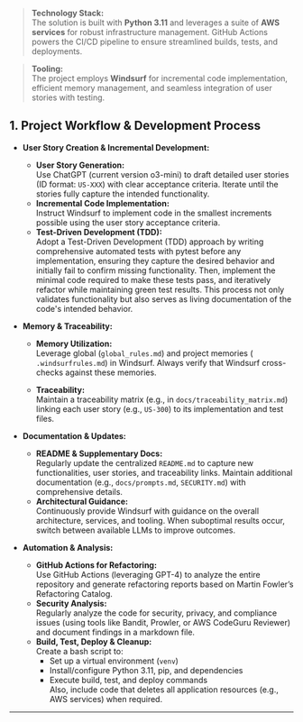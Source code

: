 > **Technology Stack:**  
The solution is built with **Python 3.11** and leverages a suite of **AWS services** for robust infrastructure management. GitHub Actions powers the CI/CD pipeline to ensure streamlined builds, tests, and deployments.

> **Tooling:**  
The project employs **Windsurf** for incremental code implementation, efficient memory management, and seamless integration of user stories with testing.

## 1. Project Workflow & Development Process

- **User Story Creation & Incremental Development:**
  - **User Story Generation:**  
    Use ChatGPT (current version o3-mini) to draft detailed user stories (ID format: `US-XXX`) with clear acceptance criteria. Iterate until the stories fully capture the intended functionality.
  - **Incremental Code Implementation:**  
    Instruct Windsurf to implement code in the smallest increments possible using the user story acceptance criteria.
  - **Test-Driven Development (TDD):**  
    Adopt a Test-Driven Development (TDD) approach by writing comprehensive automated tests with pytest before any implementation, ensuring they capture the desired behavior and initially fail to confirm missing functionality. Then, implement the minimal code required to make these tests pass, and iteratively refactor while maintaining green test results. This process not only validates functionality but also serves as living documentation of the code's intended behavior.

- **Memory & Traceability:**
  - **Memory Utilization:**  
    Leverage global (`global_rules.md`) and project memories (` .windsurfrules.md`) in Windsurf. Always verify that Windsurf cross-checks against these memories.

  - **Traceability:**  
    Maintain a traceability matrix (e.g., in `docs/traceability_matrix.md`) linking each user story (e.g., `US-300`) to its implementation and test files.

- **Documentation & Updates:**
  - **README & Supplementary Docs:**  
    Regularly update the centralized `README.md` to capture new functionalities, user stories, and traceability links. Maintain additional documentation (e.g., `docs/prompts.md`, `SECURITY.md`) with comprehensive details.
  - **Architectural Guidance:**  
    Continuously provide Windsurf with guidance on the overall architecture, services, and tooling. When suboptimal results occur, switch between available LLMs to improve outcomes.

- **Automation & Analysis:**
  - **GitHub Actions for Refactoring:**  
    Use GitHub Actions (leveraging GPT-4) to analyze the entire repository and generate refactoring reports based on Martin Fowler’s Refactoring Catalog.
  - **Security Analysis:**  
    Regularly analyze the code for security, privacy, and compliance issues (using tools like Bandit, Prowler, or AWS CodeGuru Reviewer) and document findings in a markdown file.
  - **Build, Test, Deploy & Cleanup:**  
    Create a bash script to:
    - Set up a virtual environment (`venv`)
    - Install/configure Python 3.11, pip, and dependencies
    - Execute build, test, and deploy commands  
    Also, include code that deletes all application resources (e.g., AWS services) when required.

---



